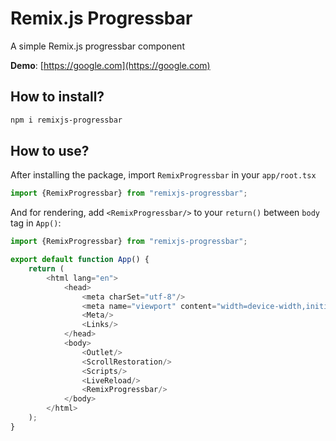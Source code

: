 # Remix.js Progressbar

A simple Remix.js progressbar component

**Demo**: [https://google.com](https://google.com)

## How to install?
```sh
npm i remixjs-progressbar
```

## How to use?
After installing the package, import `RemixProgressbar` in your `app/root.tsx`
```javascript
import {RemixProgressbar} from "remixjs-progressbar";
```
And for rendering, add `<RemixProgressbar/>` to your `return()` between `body` tag in `App()`:
```javascript
import {RemixProgressbar} from "remixjs-progressbar";

export default function App() {
    return (
        <html lang="en">
            <head>
                <meta charSet="utf-8"/>
                <meta name="viewport" content="width=device-width,initial-scale=1"/>
                <Meta/>
                <Links/>
            </head>
            <body>
                <Outlet/>
                <ScrollRestoration/>
                <Scripts/>
                <LiveReload/>
                <RemixProgressbar/>
            </body>
        </html>
    );
}
```
